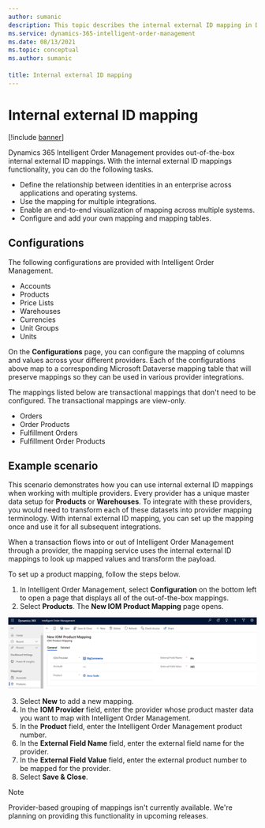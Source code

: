 ```yaml
---
author: sumanic
description: This topic describes the internal external ID mapping in Dynamics 365 Intelligent Order Management.
ms.service: dynamics-365-intelligent-order-management
ms.date: 08/13/2021
ms.topic: conceptual
ms.author: sumanic

title: Internal external ID mapping
---
```



# Internal external ID mapping

[!include [banner](includes/banner.md)]

Dynamics 365 Intelligent Order Management provides out-of-the-box internal external ID mappings. With the internal external ID mappings functionality, you can do the following tasks.

- Define the relationship between identities in an enterprise across applications and operating systems.
- Use the mapping for multiple integrations.
- Enable an end-to-end visualization of mapping across multiple systems.
- Configure and add your own mapping and mapping tables.


## Configurations

The following configurations are provided with Intelligent Order Management.

- Accounts
- Products
- Price Lists
- Warehouses
- Currencies
- Unit Groups
- Units

On the **Configurations** page, you can configure the mapping of columns and values across your different providers. Each of the configurations above map to a corresponding Microsoft Dataverse mapping table that will preserve mappings so they can be used in various provider integrations.

The mappings listed below are transactional mappings that don't need to be configured. The transactional mappings are view-only.

- Orders
- Order Products
- Fulfillment Orders
- Fulfillment Order Products

## Example scenario

This scenario demonstrates how you can use internal external ID mappings when working with multiple providers. Every provider has a unique master data setup for **Products** or **Warehouses**. To integrate with these providers, you would need to transform each of these datasets into provider mapping terminology. With internal external ID mapping, you can set up the mapping once and use it for all subsequent integrations.

When a transaction flows into or out of Intelligent Order Management through a provider, the mapping service uses the internal external ID mappings to look up mapped values and transform the payload.

To set up a product mapping, follow the steps below.

1. In Intelligent Order Management, select **Configuration** on the bottom left to open a page that displays all of the out-of-the-box mappings.
2. Select **Products**. The **New IOM Product Mapping** page opens.

![new product mapping screenshot](media/prodmap.png)

3. Select **New** to add a new mapping.
4. In the **IOM Provider** field, enter the provider whose product master data you want to map with Intelligent Order Management.
5. In the **Product** field, enter the Intelligent Order Management product number.
6. In the **External Field Name** field, enter the external field name for the provider.
7. In the **External Field Value** field, enter the external product number to be mapped for the provider.
8. Select **Save & Close**.




> [!NOTE]
> Provider-based grouping of mappings isn't currently available. We're planning on providing this functionality in upcoming releases.

